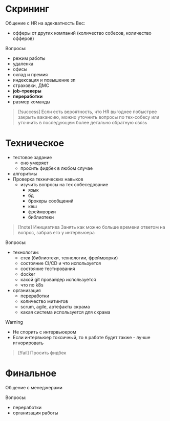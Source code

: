 # Скрининг
Общение с HR на адекватность
Вес:
- офферы от других компаний (количество собесов, количество офферов)

Вопросы:
- режим работы
- удаленка
- офисы
- оклад и премия
- индексация и повышение зп
- страховки, ДМС
- **job-трекеры**
- **переработки**
- размер команды

> [!success]
> Если есть вероятность, что HR выгоднее побыстрее закрыть вакансию, можно уточнить вопросы по тех-собесу или уточнить в последующем более детально обратную связь

# Техническое
- тестовое задание
	- оно умеряет
	- просить фидбек в любом случае
- алгоритмы
- Проверка технических навыков
	- изучить вопросы на тех собеседование
		- язык
		- бд
		- брокеры сообщений
		- кеш
		- фреймворки
		- библиотеки

> [!note] Инициатива
> Занять как можно больше времени ответом на вопрос, забрав его у интервьюера

Вопросы:
- технологии:
	- стек (библиотеки, технологии, фреймворки)
	- состояние CI/CD и что используется
	- состояние тестирования
	- docker
	- какой git провайдер используется
	- что по k8s
- организация
	- переработки
	- количество митингов
	- scrum, agile, артефакты скрама
	- какая система используется для скрама

> [!warning]
> - Не спорить с интервьюером
> - Если интервьюер токсичный, то в работе будет также - лучше игнорировать

> [!fail] Просить фидбек

# Финальное
Общение с менеджерами

Вопросы:
- переработки
- организация работы